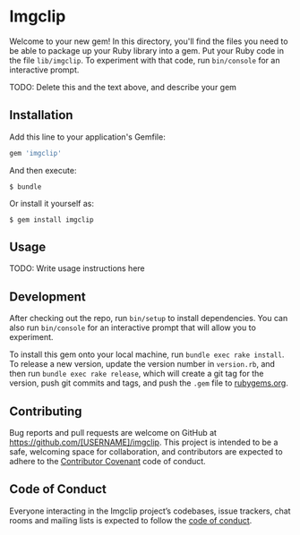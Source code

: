 # Imgclip

Welcome to your new gem! In this directory, you'll find the files you need to be able to package up your Ruby library into a gem. Put your Ruby code in the file `lib/imgclip`. To experiment with that code, run `bin/console` for an interactive prompt.

TODO: Delete this and the text above, and describe your gem

## Installation

Add this line to your application's Gemfile:

```ruby
gem 'imgclip'
```

And then execute:

    $ bundle

Or install it yourself as:

    $ gem install imgclip

## Usage

TODO: Write usage instructions here

## Development

After checking out the repo, run `bin/setup` to install dependencies. You can also run `bin/console` for an interactive prompt that will allow you to experiment.

To install this gem onto your local machine, run `bundle exec rake install`. To release a new version, update the version number in `version.rb`, and then run `bundle exec rake release`, which will create a git tag for the version, push git commits and tags, and push the `.gem` file to [rubygems.org](https://rubygems.org).

## Contributing

Bug reports and pull requests are welcome on GitHub at https://github.com/[USERNAME]/imgclip. This project is intended to be a safe, welcoming space for collaboration, and contributors are expected to adhere to the [Contributor Covenant](http://contributor-covenant.org) code of conduct.

## Code of Conduct

Everyone interacting in the Imgclip project’s codebases, issue trackers, chat rooms and mailing lists is expected to follow the [code of conduct](https://github.com/[USERNAME]/imgclip/blob/master/CODE_OF_CONDUCT.md).

